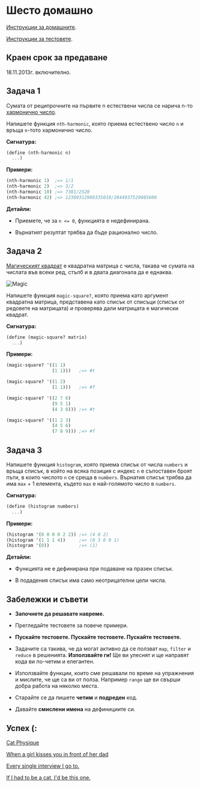 # Шесто домашно

[Инструкции за домашните](https://github.com/IvanIvanov/fp2013/tree/master/lab4#%D0%94%D0%BE%D0%BC%D0%B0%D1%88%D0%BD%D0%B8).

[Инструкции за тестовете](https://github.com/IvanIvanov/fp2013/tree/master/lab4/testing-tool#%D0%9A%D0%B0%D0%BA-%D1%81%D0%B5-%D0%BF%D1%83%D1%81%D0%BA%D0%B0%D1%82-%D1%82%D0%B5%D1%81%D1%82%D0%BE%D0%B2%D0%B5%D1%82%D0%B5).

## Краен срок за предаване

18.11.2013г. включително.

## Задача 1

Сумата от реципрочните на първите n естествени числа се нарича n-то
[хармонично число](http://en.wikipedia.org/wiki/Harmonic_number).

Напишете функция `nth-harmonic`, която приема естествено число `n` и връща
`n`-тото хармонично число.

**Сигнатура:**

```scheme
(define (nth-harmonic n)
  ...)
```

**Примери:**

```scheme
(nth-harmonic 1)  ;=> 1/1
(nth-harmonic 2)  ;=> 3/2
(nth-harmonic 10) ;=> 7381/2520
(nth-harmonic 42) ;=> 12309312989335019/2844937529085600
```

**Детайли:**

* Приемете, че за `n <= 0`, функцията е недефинирана.

* Върнатият резултат трябва да бъде рационално число.

## Задача 2

[Магическият квадрат](http://en.wikipedia.org/wiki/Magic_square) е квадратна
матрица с числа, такава че сумата на числата във всеки ред, стълб и в двата
диагонала да е еднаква.

![Magic](http://24.media.tumblr.com/0b51b9ac044e062857f4d4a26effca1a/tumblr_mkxkvhe54v1rc113po1_250.gif)

Напишете функция `magic-square?`, която приема като аргумент квадратна матрица,
представена като списък от списъци (списък от редовете на матрицата) и проверява
дали матрицата е магически квадрат.

**Сигнатура:**

```scheme
(define (magic-square? matrix)
  ...)
```

**Примери:**

```scheme
(magic-square? '((1 1)
                 (1 1)))   ;=> #t

(magic-square? '((1 2)
                 (1 1)))   ;=> #f

(magic-square? '((2 7 6)
                 (9 5 1)
                 (4 3 8))) ;=> #t

(magic-square? '((1 2 3)
                 (4 5 6)
                 (7 8 9))) ;=> #f
```

## Задача 3

Напишете функция `histogram`, която приема списък от числа `numbers` и връща
списък, в който на всяка позиция с индекс `n` е съпоставен броят пъти, в които
числото `n` се среща в `numbers`. Върнатия списък трябва да има `max` + 1 елемента,
където `max` е най-голямото число в `numbers`.

**Сигнатура:**

```scheme
(define (histogram numbers)
  ...)
```

**Примери:**

```scheme
(histogram '(0 0 0 0 2 2)) ;=> (4 0 2)
(histogram '(1 1 1 4))     ;=> (0 3 0 0 1)
(histogram '(0))           ;=> (1)
```

**Детайли:**

* Функцията не е дефинирана при подаване на празен списък.

* В подадения списък има само неотрицателни цели числа.

## Забележки и съвети

* **Започнете да решавате навреме.**

* Прегледайте тестовете за повече примери.

* **Пускайте тестовете. Пускайте тестовете. Пускайте тестовете.**

* Задачите са такива, че да могат активно да се ползват `map`, `filter` и `reduce`
в решенията. **Използвайте ги!** Ще ви улеснят и ще направят кода ви по-четим и
елегантен.

* Използвайте функции, които сме решавали по време на упражнения и мислите, че
ще са ви от полза. Например `range` ще ви свърши добра работа на няколко места.

* Старайте се да пишете **четим** и **подреден** код.

* Давайте **смислени имена** на дефинициите си.

## Успех (:

[Cat Physique](http://9gag.com/gag/av05ZMq)

[When a girl kisses you in front of her dad](http://9gag.com/gag/av05zq5)

[Every single interview I go to.](http://9gag.com/gag/agyBB5g)

[If I had to be a cat, I'd be this one.](http://9gag.com/gag/a3YEwD5)
